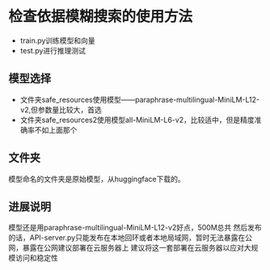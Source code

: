 # 检查依据模糊搜索的使用方法
- train.py训练模型和向量
- test.py进行推理测试

## 模型选择
- 文件夹safe_resources使用模型——paraphrase-multilingual-MiniLM-L12-v2,但参数量比较大，首选
- 文件夹safe_resources2使用模型all-MiniLM-L6-v2，比较适中，但是精度准确率不如上面那个

## 文件夹
模型命名的文件夹是原始模型，从huggingface下载的。

## 进展说明
模型还是用paraphrase-multilingual-MiniLM-L12-v2好点，500M总共
然后发布的话，API-server.py只能发布在本地回环或者本地局域网，暂时无法暴露在公网，暴露在公网建议部署在云服务器上
建议将这一套部署在云服务器以应对大规模访问和稳定性
